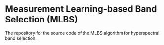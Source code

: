 # Measurement Learning-based Band Selection (MLBS)

The repository for the source code of the MLBS algorithm for hyperspectral band selection.
